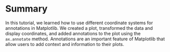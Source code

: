 # Summary

In this tutorial, we learned how to use different coordinate systems for annotations in Matplotlib. We created a plot, transformed the data and display coordinates, and added annotations to the plot using the `ax.annotate` method. Annotations are an important feature of Matplotlib that allow users to add context and information to their plots.
